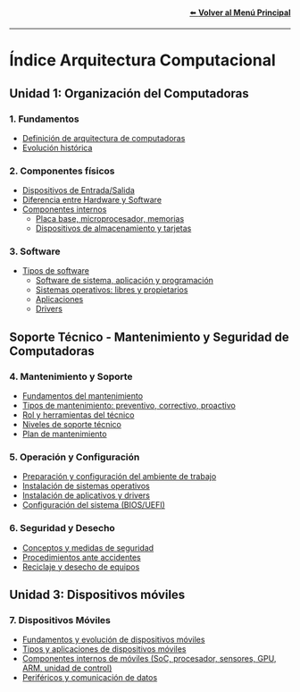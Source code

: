 <p align="right">
  <a href="../README.md">⬅️ <strong>Volver al Menú Principal</strong></a>
</p>

---

# Índice Arquitectura Computacional

## Unidad 1: Organización del Computadoras
### 1. Fundamentos
- [Definición de arquitectura de computadoras](Unidad1-OrganizacionDeComputadoras/DefinicionDeArquitecturaDeComputadoras.md)
- [Evolución histórica](Unidad1-OrganizacionDeComputadoras/EvolucionHistorica.md)

### 2. Componentes físicos
- [Dispositivos de Entrada/Salida](Unidad1-OrganizacionDeComputadoras/DispositivosEntradaSalida.md)
- [Diferencia entre Hardware y Software](Unidad1-OrganizacionDeComputadoras/HardwareVsSoftware.md)
- [Componentes internos](Unidad1-OrganizacionDeComputadoras/ComponentesInternos.md)
    - [Placa base, microprocesador, memorias](Unidad1-OrganizacionDeComputadoras/PlacaBaseMicroprocesadorMemorias.md)
    - [Dispositivos de almacenamiento y tarjetas](Unidad1-OrganizacionDeComputadoras/AlmacenamientoTarjetas.md)

### 3. Software
- [Tipos de software](Unidad1-OrganizacionDeComputadoras/TiposDeSoftware.md)
    - [Software de sistema, aplicación y programación](Unidad1-OrganizacionDeComputadoras/TiposDeSoftware.md#software-de-sistema-aplicacion-y-programacion)
    - [Sistemas operativos: libres y propietarios](Unidad1-OrganizacionDeComputadoras/SistemasOperativos.md)
    - [Aplicaciones](Unidad1-OrganizacionDeComputadoras/Aplicaciones.md)
    - [Drivers](Unidad1-OrganizacionDeComputadoras/Drivers.md)

## Soporte Técnico - Mantenimiento y Seguridad de Computadoras
### 4. Mantenimiento y Soporte
- [Fundamentos del mantenimiento](Unidad2-Mantenimiento/FundamentosMantenimiento.md)
- [Tipos de mantenimiento: preventivo, correctivo, proactivo](Unidad2-Mantenimiento/TiposDeMantenimiento.md)
- [Rol y herramientas del técnico](Unidad2-Mantenimiento/RolYHerramientas.md)
- [Niveles de soporte técnico](Unidad2-Mantenimiento/NivelesSoporte.md)
- [Plan de mantenimiento](Unidad2-Mantenimiento/PlanDeMantenimiento.md)

### 5. Operación y Configuración
- [Preparación y configuración del ambiente de trabajo](Unidad2-Mantenimiento/PreparacionYConfiguracion.md)
- [Instalación de sistemas operativos](Unidad2-Mantenimiento/InstalacionSO.md)
- [Instalación de aplicativos y drivers](Unidad2-Mantenimiento/InstalacionAplicativosDrivers.md)
- [Configuración del sistema (BIOS/UEFI)](Unidad2-Mantenimiento/ConfiguracionBIOSUEFI.md)

### 6. Seguridad y Desecho
- [Conceptos y medidas de seguridad](Unidad2-Mantenimiento/Seguridad.md)
- [Procedimientos ante accidentes](Unidad2-Mantenimiento/ProcedimientosAccidentes.md)
- [Reciclaje y desecho de equipos](Unidad2-Mantenimiento/ReciclajeDesecho.md)

## Unidad 3: Dispositivos móviles
### 7. Dispositivos Móviles
- [Fundamentos y evolución de dispositivos móviles](Unidad3-DispositivosMoviles/FundamentosEvolucion.md)
- [Tipos y aplicaciones de dispositivos móviles](Unidad3-DispositivosMoviles/TiposAplicaciones.md)
- [Componentes internos de móviles (SoC, procesador, sensores, GPU, ARM, unidad de control)](Unidad3-DispositivosMoviles/ComponentesInternos.md)
- [Periféricos y comunicación de datos](Unidad3-DispositivosMoviles/PerifericosComunicacion.md)